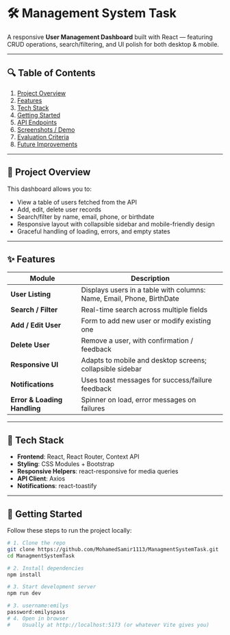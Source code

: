 # 🛠️ Management System Task

A responsive **User Management Dashboard** built with React — featuring CRUD operations, search/filtering, and UI polish for both desktop & mobile.

---

## 🔍 Table of Contents

1. [Project Overview](#project-overview)  
2. [Features](#features)  
3. [Tech Stack](#tech-stack)  
4. [Getting Started](#getting-started)  
5. [API Endpoints](#api-endpoints)  
6. [Screenshots / Demo](#screenshots-/-demo)  
7. [Evaluation Criteria](#evaluation-criteria)  
8. [Future Improvements](#future-improvements)  

---

## 🧾 Project Overview

This dashboard allows you to:

- View a table of users fetched from the API  
- Add, edit, delete user records  
- Search/filter by name, email, phone, or birthdate  
- Responsive layout with collapsible sidebar and mobile-friendly design  
- Graceful handling of loading, errors, and empty states  

---

## ✨ Features

| Module | Description |
| ------- | ----------- |
| **User Listing** | Displays users in a table with columns: Name, Email, Phone, BirthDate |
| **Search / Filter** | Real-time search across multiple fields |
| **Add / Edit User** | Form to add new user or modify existing one |
| **Delete User** | Remove a user, with confirmation / feedback |
| **Responsive UI** | Adapts to mobile and desktop screens; collapsible sidebar |
| **Notifications** | Uses toast messages for success/failure feedback |
| **Error & Loading Handling** | Spinner on load, error messages on failures |

---

## 🔧 Tech Stack

- **Frontend**: React, React Router, Context API  
- **Styling**: CSS Modules + Bootstrap  
- **Responsive Helpers**: react-responsive for media queries  
- **API Client**: Axios  
- **Notifications**: react-toastify  

---

## 🚀 Getting Started

Follow these steps to run the project locally:

```bash
# 1. Clone the repo
git clone https://github.com/MohamedSamir1113/ManagmentSystemTask.git
cd ManagmentSystemTask

# 2. Install dependencies
npm install

# 3. Start development server
npm run dev

# 3. username:emilys
password:emilyspass
# 4. Open in browser
#    Usually at http://localhost:5173 (or whatever Vite gives you)
